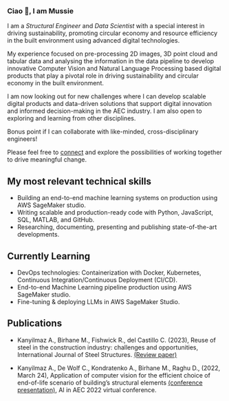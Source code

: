 ### Ciao 👋, I am Mussie

I am a *Structural Engineer* and *Data Scientist* with a special interest in
driving sustainability, promoting circular economy and resource efficiency in
the built environment using advanced digital technologies.

My experience focused on pre-processing 2D images, 3D point cloud and tabular
data and analysing the information in the data pipeline to develop innovative
Computer Vision and Natural Language Processing based digital products that
play a pivotal role in driving sustainability and circular economy in the built
environment.

I am now looking out for new challenges where I can develop scalable digital
products and data-driven solutions that support digital innovation and informed
decision-making in the AEC industry. I am also open to exploring and learning
from other disciplines.

Bonus point if I can collaborate with like-minded, cross-disciplinary engineers!

Please feel free to [connect](https://www.linkedin.com/in/mussie-birhane-92b0ba156/) and
explore the possibilities of working together to drive meaningful change.

## My most relevant technical skills
- Building an end-to-end machine learning systems on production using AWS SageMaker studio.
- Writing scalable and production-ready code with Python, JavaScript, SQL, MATLAB, and GitHub.
- Researching, documenting, presenting and publishing state-of-the-art developments.

## Currently Learning
- DevOps technologies: Containerization with Docker, Kubernetes, Continuous Integration/Continuous Deployment (CI/CD).
- End-to-end Machine Learning pipeline production using AWS SageMaker studio.
- Fine-tuning & deploying LLMs in AWS SageMaker Studio.

## Publications
- Kanyilmaz A., Birhane M., Fishwick R., del Castillo C. (2023), Reuse of steel in the construction industry:
challenges and opportunities, International Journal of Steel Structures.
[(Review paper)](https://link.springer.com/article/10.1007/s13296-023-00778-4)

- Kanyilmaz A., De Wolf C., Kondratenko A., Birhane M., Raghu D., (2022, March 24), Application of
computer vision for the efficient choice of end-of-life scenario of building’s structural elements
[(conference presentation)](https://www.research-collection.ethz.ch/handle/20.500.11850/594728),
AI in AEC 2022 virtual conference.
